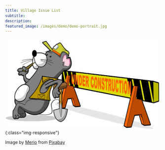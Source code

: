 ```yaml
---
title: Village Issue List
subtitle:
description: 
featured_image: /images/demo/demo-portrait.jpg
---
```



![UC](/images/under-construction.jpg){:class="img-responsive"}


Image by <a href="https://pixabay.com/users/merio-1480566/?utm_source=link-attribution&amp;utm_medium=referral&amp;utm_campaign=image&amp;utm_content=4010445">Merio</a> from <a href="https://pixabay.com/?utm_source=link-attribution&amp;utm_medium=referral&amp;utm_campaign=image&amp;utm_content=4010445">Pixabay</a>

